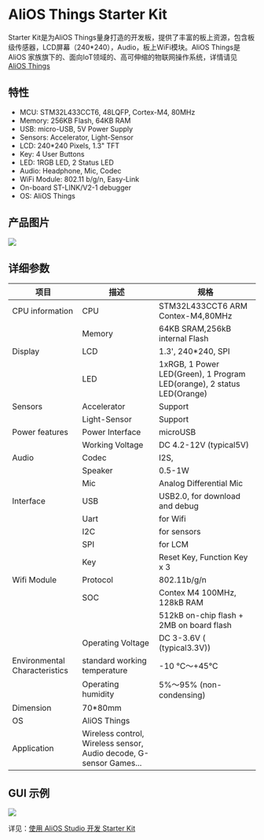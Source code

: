 # AliOS Things Starter Kit

Starter Kit是为AliOS Things量身打造的开发板，提供了丰富的板上资源，包含板级传感器，LCD屏幕（240\*240），Audio，板上WiFi模块。AliOS Things是 AliOS 家族旗下的、面向IoT领域的、高可伸缩的物联网操作系统，详情请见 [AliOS Things](https://github.com/alibaba/AliOS-Things)

## 特性

- MCU: STM32L433CCT6, 48LQFP, Cortex-M4, 80MHz
- Memory: 256KB Flash, 64KB RAM
- USB: micro-USB, 5V Power Supply
- Sensors: Accelerator, Light-Sensor
- LCD: 240*240 Pixels, 1.3" TFT
- Key: 4 User Buttons
- LED: 1RGB LED, 2 Status LED
- Audio: Headphone, Mic, Codec
- WiFi Module: 802.11 b/g/n, Easy-Link
- On-board ST-LINK/V2-1 debugger
- OS: AliOS Things

## 产品图片

![](https://img.alicdn.com/tfs/TB14PI2gDtYBeNjy1XdXXXXyVXa-922-945.png)

## 详细参数

| **项目**                      | **描述**                                                     | **规格**                                                     |
| ----------------------------- | ------------------------------------------------------------ | ------------------------------------------------------------ |
| CPU information               | CPU                                                          | STM32L433CCT6  ARM Contex-M4,80MHz                           |
|                               | Memory                                                       | 64KB SRAM,256kB internal Flash                               |
| Display                       | LCD                                                          | 1.3', 240*240, SPI                                           |
|                               | LED                                                          | 1xRGB, 1 Power LED(Green), 1 Program LED(orange), 2 status LED(Orange) |
| Sensors                       | Accelerator                                                  | Support                                                      |
|                               | Light-Sensor                                                 | Support                                                      |
| Power features                | Power Interface                                              | microUSB                                                     |
|                               | Working Voltage                                              | DC 4.2-12V (typical5V)                                       |
| Audio                         | Codec                                                        | I2S,                                                         |
|                               | Speaker                                                      | 0.5-1W                                                       |
|                               | Mic                                                          | Analog Differential Mic                                      |
| Interface                     | USB                                                          | USB2.0, for download and debug                               |
|                               | Uart                                                         | for Wifi                                                     |
|                               | I2C                                                          | for sensors                                                  |
|                               | SPI                                                          | for LCM                                                      |
|                               | Key                                                          | Reset Key, Function Key x 3                                  |
| Wifi Module                   | Protocol                                                     | 802.11b/g/n                                                  |
|                               | SOC                                                          | Contex M4 100MHz, 128kB RAM                                  |
|                               |                                                              | 512kB on-chip flash + 2MB on board flash                     |
|                               | Operating Voltage                                            | DC 3-3.6V ( (typical3.3V))                                   |
| Environmental Characteristics | standard working temperature                                 | -10 ℃～+45℃                                                  |
|                               | Operating humidity                                           | 5%～95% (non-condensing)                                     |
| Dimension                     | 70*80mm                                                      |                                                              |
| OS                            | AliOS Things                                                 |                                                              |
| Application                   | Wireless control, Wireless sensor, Audio decode, G-sensor Games... | | |

## GUI 示例

![](https://img.alicdn.com/tfs/TB17EnugqmWBuNjy1XaXXXCbXXa-484-387.gif)

详见：[使用 AliOS Studio 开发 Starter Kit](https://github.com/alibaba/AliOS-Things/wiki/Starter-Kit-Tutorial)
